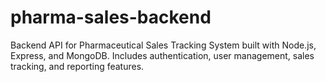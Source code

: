 # pharma-sales-backend
Backend API for Pharmaceutical Sales Tracking System built with Node.js, Express, and MongoDB. Includes authentication, user management, sales tracking, and reporting features.

